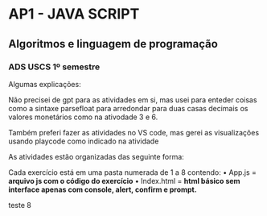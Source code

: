 # AP1 - JAVA SCRIPT 
## Algoritmos e linguagem de programação 
### ADS USCS 1º semestre 

Algumas explicações: 

Não precisei de gpt para as atividades em si, mas usei para enteder coisas como a sintaxe parsefloat para arredondar para duas casas decimais os valores monetários como na ativodade 3 e 6.

Também preferi fazer as atividades no VS code, mas gerei as visualizações usando playcode como indicado na atividade

As atividades estão organizadas das seguinte forma:

Cada exercício está em uma pasta numerada de 1 a 8 contendo: 
• App.js = **arquivo js com o código do exercício**
• Index.html = **html básico sem interface apenas com console, alert, confirm e prompt.**

teste 8

